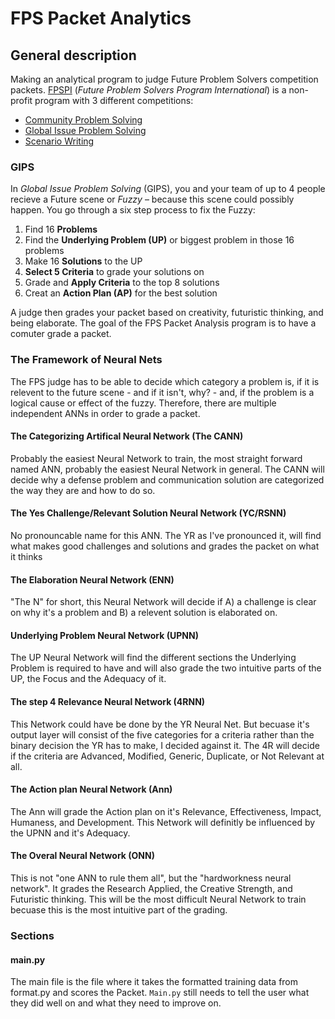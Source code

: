 # FPS Packet Analytics

## General description

Making an analytical program to judge Future Problem Solvers competition packets.
[FPSPI](https://www.fpspi.org) (*Future Problem Solvers Program International*) is a non-profit program with 3 different competitions:

* [Community Problem Solving](http://www.fpspi.org/cmps.html)
* [Global Issue Problem Solving](http://www.fpspi.org/gips.html)
* [Scenario Writing](http://www.fpspi.org/sw.html)

### GIPS
In *Global Issue Problem Solving* (GIPS), you and your team of up to 4 people recieve a Future scene or *Fuzzy* – because this scene could possibly happen. You go through a six step process to fix the Fuzzy:

1. Find 16 **Problems**
2. Find the **Underlying Problem (UP)** or biggest problem in those 16 problems
3. Make 16 **Solutions** to the UP
4. **Select 5 Criteria** to grade your solutions on
5. Grade and **Apply Criteria** to the top 8 solutions
6. Creat an **Action Plan (AP)** for the best solution

A judge then grades your packet based on creativity, futuristic thinking, and being elaborate. The goal of the FPS Packet Analysis program is to have a comuter grade a packet.


### The Framework of Neural Nets

The FPS judge has to be able to decide which category a problem is, if it is relevent to the future scene - and if it isn't, why? - and, if the problem is a logical cause or effect of the fuzzy.
Therefore, there are multiple independent ANNs in order to grade a packet.

#### The Categorizing Artifical Neural Network (The CANN)
Probably the easiest Neural Network to train, the most straight forward named ANN, probably the easiest Neural Network in general. The CANN will decide why a defense problem and communication solution are categorized the way they are and how to do so.

#### The Yes Challenge/Relevant Solution Neural Network (YC/RSNN)
No pronouncable name for this ANN. The YR as I've pronounced it, will find what makes good challenges and solutions and grades the packet on what it thinks

#### The Elaboration Neural Network (ENN)
"The N" for short, this Neural Network will decide if A) a challenge is clear on why it's a problem and B) a relevent solution is elaborated on.

#### Underlying Problem Neural Network (UPNN)
The UP Neural Network will find the different sections the Underlying Problem is required to have and will also grade the two intuitive parts of the UP, the Focus and the Adequacy of it.

#### The step 4 Relevance Neural Network (4RNN)
This Network could have be done by the YR Neural Net. But becuase it's output layer will consist of the five categories for a criteria rather than the binary decision the YR has to make, I decided against it. The 4R will decide if the criteria are Advanced, Modified, Generic, Duplicate, or Not Relevant at all.

#### The Action plan Neural Network (Ann)
The Ann will grade the Action plan on it's Relevance, Effectiveness, Impact, Humaness, and Development. This Network will definitly be influenced by the UPNN
and it's Adequacy.

#### The Overal Neural Network (ONN)
This is not "one ANN to rule them all", but the "hardworkness neural network". It grades the Research Applied, the Creative Strength, and Futuristic thinking. This will be the most difficult Neural Network to train becuase this is the most intuitive part of the grading.

### Sections

#### main.py
The main file is the file where it takes the formatted training data from format.py and scores the Packet. `Main.py` still needs to tell the user what they did well on and what they need to improve on.
